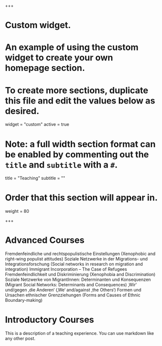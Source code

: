 +++
# Custom widget.
# An example of using the custom widget to create your own homepage section.
# To create more sections, duplicate this file and edit the values below as desired.
widget = "custom"
active = true

# Note: a full width section format can be enabled by commenting out the `title` and `subtitle` with a `#`.
title = "Teaching"
subtitle = ""

# Order that this section will appear in.
weight = 80

+++

Advanced Courses
======

Fremdenfeindliche und rechtspopulistische Einstellungen (Xenophobic and right-wing populist attitudes)
Soziale Netzwerke in der Migrations- und Integrationsforschung (Social networks in research on migration and integration)
Immigrant Incorporation – The Case of Refugees
Fremdenfeindlichkeit und Diskriminierung (Xenophobia and Discrimination)
Soziale Netzwerke von MigrantInnen: Determinanten und Konsequenzen (Migrant Social Networks: Determinants and Consequences)
‚Wir‘ und/gegen ‚die Anderen‘ (‚We‘ and/against ‚the Others‘)
Formen und Ursachen ethnischer Grenzziehungen (Forms and Causes of Ethnic Boundary-making)

Introductory Courses
======

This is a description of a teaching experience. You can use markdown like any other post.
